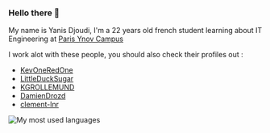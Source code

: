 ### Hello there 👋
My name is Yanis Djoudi, I'm a 22 years old french student learning about IT Engineering at [Paris Ynov Campus](https://www.ynov-paris.com/)

I work alot with these people, you should also check their profiles out :
- [KevOneRedOne](https://github.com/KevOneRedOne)
- [LittleDuckSugar](https://github.com/LittleDuckSugar)
- [KGROLLEMUND](https://github.com/KGROLLEMUND)
- [DamienDrozd](https://github.com/DamienDrozd)
- [clement-lnr](https://github.com/clement-lnr)

![My most used languages](https://github-readme-stats.vercel.app/api/top-langs/?username=tadayoshi123&layout=compact)

<!--
**Tadayoshi123/tadayoshi123** is a ✨ _special_ ✨ repository because its `README.md` (this file) appears on your GitHub profile.

Here are some ideas to get you started:

- 🔭 I’m currently working on ...
- 🌱 I’m currently learning ...
- 👯 I’m looking to collaborate on ...
- 🤔 I’m looking for help with ...
- 💬 Ask me about ...
- 📫 How to reach me: ...
- 😄 Pronouns: ...
- ⚡ Fun fact: ...
-->

